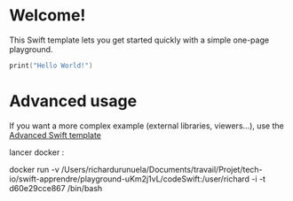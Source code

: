 # Welcome!

This Swift template lets you get started quickly with a simple one-page playground.

```swift runnable
print("Hello World!")
```


# Advanced usage

If you want a more complex example (external libraries, viewers...), use the [Advanced Swift template](https://tech.io/select-repo/575)


lancer docker :



docker run -v /Users/richardurunuela/Documents/travail/Projet/tech-io/swift-apprendre/playground-uKm2j1vL/codeSwift:/user/richard -i  -t d60e29cce867  /bin/bash

